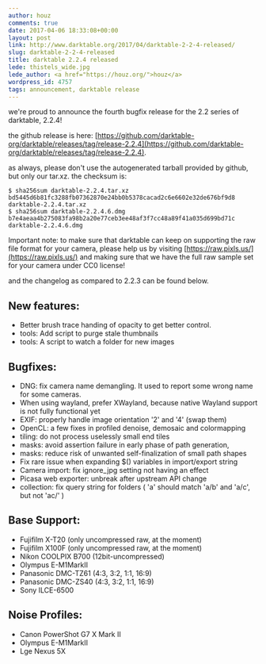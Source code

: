 ```yaml
---
author: houz
comments: true
date: 2017-04-06 18:33:08+00:00
layout: post
link: http://www.darktable.org/2017/04/darktable-2-2-4-released/
slug: darktable-2-2-4-released
title: darktable 2.2.4 released
lede: thistels_wide.jpg
lede_author: <a href="https://houz.org/">houz</a>
wordpress_id: 4757
tags: announcement, darktable release
---
```


we're proud to announce the fourth bugfix release for the 2.2 series of darktable, 2.2.4!

the github release is here: [https://github.com/darktable-org/darktable/releases/tag/release-2.2.4](https://github.com/darktable-org/darktable/releases/tag/release-2.2.4).

as always, please don't use the autogenerated tarball provided by github, but only our tar.xz. the checksum is:

    $ sha256sum darktable-2.2.4.tar.xz
    bd5445d6b81fc3288fb07362870e24bb0b5378cacad2c6e6602e32de676bf9d8  darktable-2.2.4.tar.xz
    $ sha256sum darktable-2.2.4.6.dmg
    b7e4aeaa4b275083fa98b2a20e77ceb3ee48af3f7cc48a89f41a035d699bd71c  darktable-2.2.4.6.dmg

Important note: to make sure that darktable can keep on supporting the raw file format for your camera, please help us by visiting [https://raw.pixls.us/](https://raw.pixls.us/) and making sure that we have the full raw sample set for your camera under CC0 license!

and the changelog as compared to 2.2.3 can be found below.

## New features:

* Better brush trace handing of opacity to get better control.
* tools: Add script to purge stale thumbnails
* tools: A script to watch a folder for new images

## Bugfixes:

* DNG: fix camera name demangling. It used to report some wrong name for some cameras.
* When using wayland, prefer XWayland, because native Wayland support is not fully functional yet
* EXIF: properly handle image orientation '2' and '4' (swap them)
* OpenCL: a few fixes in profiled denoise, demosaic and colormapping
* tiling: do not process uselessly small end tiles
* masks: avoid assertion failure in early phase of path generation,
* masks: reduce risk of unwanted self-finalization of small path shapes
* Fix rare issue when expanding $() variables in import/export string
* Camera import: fix ignore_jpg setting not having an effect
* Picasa web exporter: unbreak after upstream API change
* collection: fix query string for folders ( 'a' should match 'a/b' and 'a/c', but not 'ac/' )

## Base Support:

* Fujifilm X-T20 (only uncompressed raw, at the moment)
* Fujifilm X100F (only uncompressed raw, at the moment)
* Nikon COOLPIX B700 (12bit-uncompressed)
* Olympus E-M1MarkII
* Panasonic DMC-TZ61 (4:3, 3:2, 1:1, 16:9)
* Panasonic DMC-ZS40 (4:3, 3:2, 1:1, 16:9)
* Sony ILCE-6500

## Noise Profiles:

* Canon PowerShot G7 X Mark II
* Olympus E-M1MarkII
* Lge Nexus 5X
